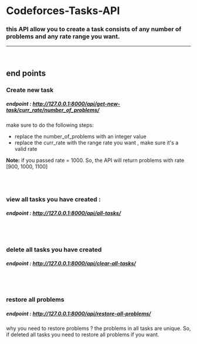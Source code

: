 # Codeforces-Tasks-API

### this API allow you to create a task consists of any number of problems and any rate range you want.

<hr>
<br>

## end points

### Create new task

##### endpoint : http://127.0.0.1:8000/api/get-new-task/curr_rate/number_of_problems/

make sure to do the following steps:
- replace the number_of_problems with an integer value
- replace the curr_rate with the range rate you want , make sure it's a valid rate

**Note:** if you passed rate = 1000. So, the API will return problems with rate [900, 1000, 1100]

<br><br>

### view all tasks you have created : 
##### endpoint : http://127.0.0.1:8000/api/all-tasks/


<br><br>

### delete all tasks you have created
##### endpoint : http://127.0.0.1:8000/api/clear-all-tasks/

<br><br>

### restore all problems
##### endpoint : http://127.0.0.1:8000/api/restore-all-problems/

why you need to restore problems ?
the problems in all tasks are unique. So, if deleted all tasks you need to restore all problems if you want.
